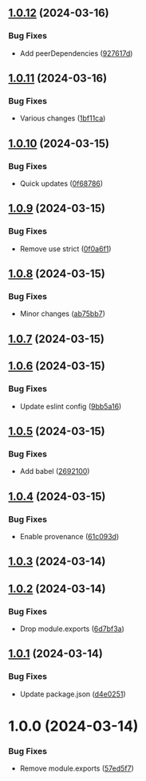 ## [1.0.12](https://github.com/DimChtz/postcss-flexup/compare/v1.0.11...v1.0.12) (2024-03-16)


### Bug Fixes

* Add peerDependencies ([927617d](https://github.com/DimChtz/postcss-flexup/commit/927617d6dbc5a5f3d27998d1c2517d59ac348d52))

## [1.0.11](https://github.com/DimChtz/postcss-flexup/compare/v1.0.10...v1.0.11) (2024-03-16)


### Bug Fixes

* Various changes ([1bf11ca](https://github.com/DimChtz/postcss-flexup/commit/1bf11cae7ee4c8486e1ed74bc41ff85b4b42064c))

## [1.0.10](https://github.com/DimChtz/postcss-flexup/compare/v1.0.9...v1.0.10) (2024-03-15)


### Bug Fixes

* Quick updates ([0f68786](https://github.com/DimChtz/postcss-flexup/commit/0f6878699687c2176c9448f6898a85b1b0e0a172))

## [1.0.9](https://github.com/DimChtz/postcss-flexup/compare/v1.0.8...v1.0.9) (2024-03-15)


### Bug Fixes

* Remove use strict ([0f0a6f1](https://github.com/DimChtz/postcss-flexup/commit/0f0a6f19ae1babedcb19ec91f79d01bf3b3c1aa2))

## [1.0.8](https://github.com/DimChtz/postcss-flexup/compare/v1.0.7...v1.0.8) (2024-03-15)


### Bug Fixes

* Minor changes ([ab75bb7](https://github.com/DimChtz/postcss-flexup/commit/ab75bb7377d0b2e365b70ce837d39f035d833ffc))

## [1.0.7](https://github.com/DimChtz/postcss-flexup/compare/v1.0.6...v1.0.7) (2024-03-15)

## [1.0.6](https://github.com/DimChtz/postcss-flexup/compare/v1.0.5...v1.0.6) (2024-03-15)


### Bug Fixes

* Update eslint config ([9bb5a16](https://github.com/DimChtz/postcss-flexup/commit/9bb5a1606b3e7fa18e863f277a24e8dde27c1de0))

## [1.0.5](https://github.com/DimChtz/postcss-flexup/compare/v1.0.4...v1.0.5) (2024-03-15)


### Bug Fixes

* Add babel ([2692100](https://github.com/DimChtz/postcss-flexup/commit/2692100cafb49b38981e8bf5d5904d8ff7697e25))

## [1.0.4](https://github.com/DimChtz/postcss-flexup/compare/v1.0.3...v1.0.4) (2024-03-15)


### Bug Fixes

* Enable provenance ([61c093d](https://github.com/DimChtz/postcss-flexup/commit/61c093d2fdd285483977a351f3620b2cef8a1e80))

## [1.0.3](https://github.com/DimChtz/postcss-flexup/compare/v1.0.2...v1.0.3) (2024-03-14)

## [1.0.2](https://github.com/DimChtz/postcss-flexup/compare/v1.0.1...v1.0.2) (2024-03-14)


### Bug Fixes

* Drop module.exports ([6d7bf3a](https://github.com/DimChtz/postcss-flexup/commit/6d7bf3a4a970bf06689400505affdcda81737ba8))

## [1.0.1](https://github.com/DimChtz/postcss-flexup/compare/v1.0.0...v1.0.1) (2024-03-14)


### Bug Fixes

* Update package.json ([d4e0251](https://github.com/DimChtz/postcss-flexup/commit/d4e025182c835630db5143c9a11a342d48dd901d))

# 1.0.0 (2024-03-14)


### Bug Fixes

* Remove module.exports ([57ed5f7](https://github.com/DimChtz/postcss-flexup/commit/57ed5f753868d3c55bf080f6e15f87593d28ff0f))
